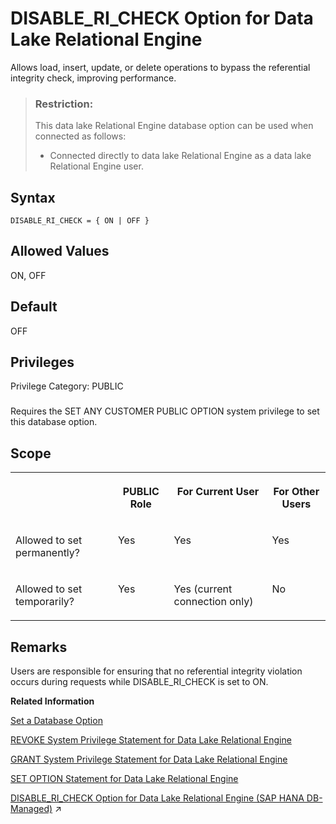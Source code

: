 <!-- loioa635241084f21015aab4acfa1a173538 -->

# DISABLE\_RI\_CHECK Option for Data Lake Relational Engine

Allows load, insert, update, or delete operations to bypass the referential integrity check, improving performance.



> ### Restriction:  
> This data lake Relational Engine database option can be used when connected as follows:
> 
> -   Connected directly to data lake Relational Engine as a data lake Relational Engine user.



<a name="loioa635241084f21015aab4acfa1a173538__disable_re_check_syntax1"/>

## Syntax

```
DISABLE_RI_CHECK = { ON | OFF }
```



<a name="loioa635241084f21015aab4acfa1a173538__disable_ri_check_values1"/>

## Allowed Values

ON, OFF



<a name="loioa635241084f21015aab4acfa1a173538__disable_ri_check_default1"/>

## Default

OFF



<a name="loioa635241084f21015aab4acfa1a173538__disable_ri_priv1"/>

## Privileges

Privilege Category: PUBLIC



### 

Requires the SET ANY CUSTOMER PUBLIC OPTION system privilege to set this database option.



<a name="loioa635241084f21015aab4acfa1a173538__disable_ri_check_scope1"/>

## Scope


<table>
<tr>
<th valign="top">

 



</th>
<th valign="top">

PUBLIC Role



</th>
<th valign="top">

For Current User



</th>
<th valign="top">

For Other Users



</th>
</tr>
<tr>
<td valign="top">

Allowed to set permanently?



</td>
<td valign="top">

Yes



</td>
<td valign="top">

Yes



</td>
<td valign="top">

Yes



</td>
</tr>
<tr>
<td valign="top">

Allowed to set temporarily?



</td>
<td valign="top">

Yes



</td>
<td valign="top">

Yes \(current connection only\)



</td>
<td valign="top">

No



</td>
</tr>
</table>



<a name="loioa635241084f21015aab4acfa1a173538__disable_ri_check_remarks1"/>

## Remarks

Users are responsible for ensuring that no referential integrity violation occurs during requests while DISABLE\_RI\_CHECK is set to ON.

**Related Information**  


[Set a Database Option](set-a-database-option-0dcb893.md "You set options with the SET OPTION statement.")

[REVOKE System Privilege Statement for Data Lake Relational Engine](../080-sql-statements/revoke-system-privilege-statement-for-data-lake-relational-engine-a3eadda.md "Removes specific system privileges from specific users and the right to administer the privilege.")

[GRANT System Privilege Statement for Data Lake Relational Engine](../080-sql-statements/grant-system-privilege-statement-for-data-lake-relational-engine-a3dfcb0.md "Grants specific system privileges to users or roles, with or without administrative rights.")

[SET OPTION Statement for Data Lake Relational Engine](../080-sql-statements/set-option-statement-for-data-lake-relational-engine-a625da7.md "Changes options that affect the behavior of the database and its compatibility with Transact-SQL. Setting the value of an option can change the behavior for all users or an individual user, in either a temporary or permanent scope.")

[DISABLE_RI_CHECK Option for Data Lake Relational Engine (SAP HANA DB-Managed)](https://help.sap.com/viewer/a898e08b84f21015969fa437e89860c8/2023_2_QRC/en-US/4b9fb5d8d0e24b1984950aa752543793.html "Allows load, insert, update, or delete operations to bypass the referential integrity check, improving performance.") :arrow_upper_right:

